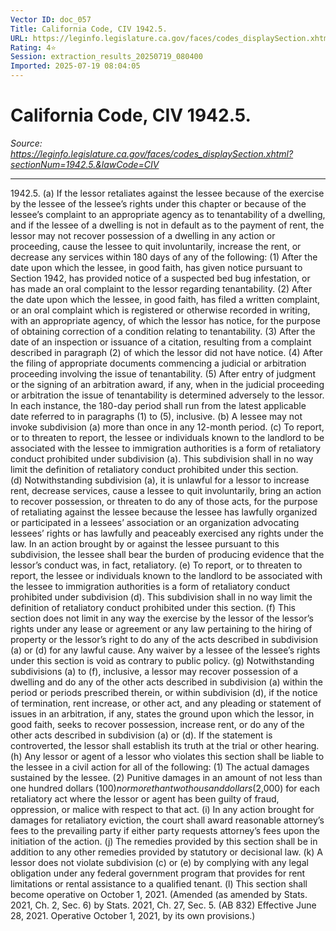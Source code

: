 ```yaml
---
Vector ID: doc_057
Title: California Code, CIV 1942.5.
URL: https://leginfo.legislature.ca.gov/faces/codes_displaySection.xhtml?sectionNum=1942.5.&lawCode=CIV
Rating: 4⭐
Session: extraction_results_20250719_080400
Imported: 2025-07-19 08:04:05
---
```


# California Code, CIV 1942.5.

_Source: https://leginfo.legislature.ca.gov/faces/codes_displaySection.xhtml?sectionNum=1942.5.&lawCode=CIV_

---

1942.5.
(a) If the lessor retaliates against the lessee because of the exercise by the lessee of the lessee’s rights under this chapter or because of the lessee’s complaint to an appropriate agency as to tenantability of a dwelling, and if the lessee of a dwelling is not in default as to the payment of rent, the lessor may not recover possession of a dwelling in any action or proceeding, cause the lessee to quit involuntarily, increase the rent, or decrease any services within 180 days of any of the following:
(1) After the date upon which the lessee, in good faith, has given notice pursuant to Section 1942, has provided notice of a suspected bed bug infestation, or has made an oral complaint to the lessor regarding tenantability.
(2) After the date upon which the lessee, in good faith, has filed a written complaint, or an oral complaint which is registered or otherwise recorded in writing, with an appropriate agency, of which the lessor has notice, for the purpose of obtaining correction of a condition relating to tenantability.
(3) After the date of an inspection or issuance of a citation, resulting from a complaint described in paragraph (2) of which the lessor did not have notice.
(4) After the filing of appropriate documents commencing a judicial or arbitration proceeding involving the issue of tenantability.
(5) After entry of judgment or the signing of an arbitration award, if any, when in the judicial proceeding or arbitration the issue of tenantability is determined
						adversely to the lessor.
In each instance, the 180-day period shall run from the latest applicable date referred to in paragraphs (1) to (5), inclusive.
(b) A lessee may not invoke subdivision (a) more than once in any 12-month period.
(c) To report, or to threaten to report, the lessee or individuals known to the landlord to be associated with the lessee to immigration authorities is a form of retaliatory conduct prohibited under subdivision (a). This subdivision shall in no way limit the definition of retaliatory conduct prohibited under this section.
(d) Notwithstanding subdivision (a), it is unlawful for a lessor to increase rent, decrease services, cause a lessee to quit involuntarily, bring an action to recover possession, or threaten to do any of those acts, for the
						purpose of retaliating against the lessee because the lessee has lawfully organized or participated in a lessees’ association or an organization advocating lessees’ rights or has lawfully and peaceably exercised any rights under the law. In an action brought by or against the lessee pursuant to this subdivision, the lessee shall bear the burden of producing evidence that the lessor’s conduct was, in fact, retaliatory.
(e) To report, or to threaten to report, the lessee or individuals known to the landlord to be associated with the lessee to immigration authorities is a form of retaliatory conduct prohibited under subdivision (d). This subdivision shall in no way limit the definition of retaliatory conduct prohibited under this section.
(f) This section does not limit in any way the exercise by the lessor of the lessor’s rights under any lease or agreement or any law pertaining to
						the hiring of property or the lessor’s right to do any of the acts described in subdivision (a) or (d) for any lawful cause. Any waiver by a lessee of the lessee’s rights under this section is void as contrary to public policy.
(g) Notwithstanding subdivisions (a) to (f), inclusive, a lessor may recover possession of a dwelling and do any of the other acts described in subdivision (a) within the period or periods prescribed therein, or within subdivision (d), if the notice of termination, rent increase, or other act, and any pleading or statement of issues in an arbitration, if any, states the ground upon which the lessor, in good faith, seeks to recover possession, increase rent, or do any of the other acts described in subdivision (a) or (d). If the statement is controverted, the lessor shall establish its truth at the trial or other hearing.
(h) Any lessor or agent of a lessor
						who violates this section shall be liable to the lessee in a civil action for all of the following:
(1) The actual damages sustained by the lessee.
(2) Punitive damages in an amount of not less than one hundred dollars ($100) nor more than two thousand dollars ($2,000) for each retaliatory act where the lessor or agent has been guilty of fraud, oppression, or malice with respect to that act.
(i) In any action brought for damages for retaliatory eviction, the court shall award reasonable attorney’s fees to the prevailing party if either party requests attorney’s fees upon the initiation of the action.
(j) The remedies provided by this section shall be in addition to any other remedies provided by statutory or decisional law.
(k) A lessor does not violate subdivision (c) or (e) by complying with any legal obligation under any federal government program that provides for rent limitations or rental assistance to a qualified tenant.
(l) This section shall become operative on October 1, 2021.
(Amended (as amended by Stats. 2021, Ch. 2, Sec. 6) by Stats. 2021, Ch. 27, Sec. 5.   (AB 832)   Effective June 28, 2021.   Operative October 1, 2021, by its own provisions.)